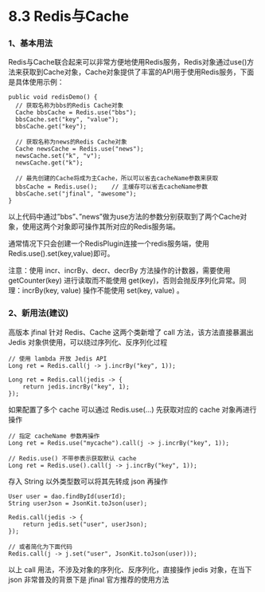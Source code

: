 # 8.3 Redis与Cache
### 1、基本用法
Redis与Cache联合起来可以非常方便地使用Redis服务，Redis对象通过use()方法来获取到Cache对象，Cache对象提供了丰富的API用于使用Redis服务，下面是具体使用示例：
```
public void redisDemo() {
  // 获取名称为bbs的Redis Cache对象
  Cache bbsCache = Redis.use("bbs");
  bbsCache.set("key", "value");
  bbsCache.get("key");
 
  // 获取名称为news的Redis Cache对象
  Cache newsCache = Redis.use("news");
  newsCache.set("k", "v");
  newsCache.get("k");
 
  // 最先创建的Cache将成为主Cache，所以可以省去cacheName参数来获取
  bbsCache = Redis.use();    // 主缓存可以省去cacheName参数
  bbsCache.set("jfinal", "awesome");
}
```
以上代码中通过”bbs”、”news”做为use方法的参数分别获取到了两个Cache对象，使用这两个对象即可操作其所对应的Redis服务端。

通常情况下只会创建一个RedisPlugin连接一个redis服务端，使用Redis.use().set(key,value)即可。

注意：使用 incr、incrBy、decr、decrBy 方法操作的计数器，需要使用 getCounter(key) 进行读取而不能使用 get(key)，否则会抛反序列化异常。同理：incrBy(key, value) 操作不能使用 set(key, value) 。

### 2、新用法(建议)
高版本 jfinal 针对 Redis、Cache 这两个类新增了 call 方法，该方法直接暴漏出 Jedis 对象供使用，可以绕过序列化、反序列化过程
```
// 使用 lambda 开放 Jedis API
Long ret = Redis.call(j -> j.incrBy("key", 1));
 
Long ret = Redis.call(jedis -> {
    return jedis.incrBy("key", 1);
});
```
如果配置了多个 cache 可以通过 Redis.use(...) 先获取对应的 cache 对象再进行操作
```
// 指定 cacheName 参数再操作
Long ret = Redis.use("mycache").call(j -> j.incrBy("key", 1));
 
// Redis.use() 不带参表示获取默认 cache
Long ret = Redis.use().call(j -> j.incrBy("key", 1));
```
存入 String 以外类型数可以将其先转成 json 再操作
```
User user = dao.findById(userId);
String userJson = JsonKit.toJson(user);
 
Redis.call(jedis -> {
    return jedis.set("user", userJson);
});
 
// 或者简化为下面代码
Redis.call(j -> j.set("user", JsonKit.toJson(user)));
```
以上 call 用法，不涉及对象的序列化、反序列化，直接操作 jedis 对象，在当下 json 非常普及的背景下是 jfinal 官方推荐的使用方法